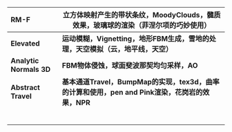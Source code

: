 | **RM-F**                | **立方体映射产生的带状条纹，MoodyClouds，髓质效果，玻璃球的渲染（菲涅尔项的巧妙使用）** |
| :---------------------- | ------------------------------------------------------------ |
| **Elevated**            | **运动模糊，Vignetting，地形FBM生成，雪地的处理，天空模拟（云，地平线，天空）** |
| **Analytic Normals 3D** | **FBM物体侵蚀，球面斐波那契均匀采样，AO**                    |
| **Abstract Travel**     | **基本通道Travel，BumpMap的实现，tex3d，曲率的计算和使用，pen and Pink渲染，花岗岩的效果，NPR** |
|                         |                                                              |
|                         |                                                              |
|                         |                                                              |
|                         |                                                              |
|                         |                                                              |
|                         |                                                              |

